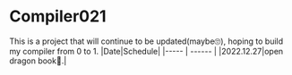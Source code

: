 # Compiler021
This is a project that will continue to be updated(maybe🙄), hoping to build my compiler from 0 to 1.
|Date|Schedule|
|----- | ------ |
|2022.12.27|open dragon book🐉.|
